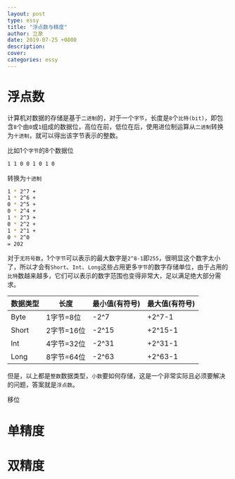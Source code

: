 ```yaml
---
layout: post
type: essy
title: "浮点数与精度"
author: 立泉
date: 2019-07-25 +0800
description: 
cover: 
categories: essy
---
```


# 浮点数

计算机对数据的存储是基于`二进制`的，对于一个`字节`，长度是`8`个`比特(bit)`，即包含`8`个由`0`或`1`组成的数据位，高位在前，低位在后，使用进位制运算从`二进制`转换为`十进制`，就可以得出该字节表示的整数。

比如1个`字节`的8个数据位

```sh
1 1 0 0 1 0 1 0
```

转换为`十进制`

```sh
1 * 2^7 + 
1 * 2^6 + 
0 * 2^5 + 
0 * 2^4 + 
1 * 2^3 + 
0 * 2^2 + 
1 * 2^1 + 
0 * 2^0
= 202
```

对于`无符号数`，1个`字节`可以表示的最大数字是`2^8-1`即`255`，很明显这个数字太小了，所以才会有`Short`、`Int`、`Long`这些占用更多`字节`的数字存储单位，由于占用的`比特`数越来越多，它们可以表示的数字范围也变得非常大，足以满足绝大部分需求。

| 数据类型 | 长度       | 最小值(有符号) | 最大值(有符号) |
| -------- | ---------- | -------------- | -------------- |
| Byte     | 1字节=8位  | -2^7           | +2^7-1         |
| Short    | 2字节=16位 | -2^15          | +2^15-1        |
| Int      | 4字节=32位 | -2^31          | +2^31-1        |
| Long     | 8字节=64位 | -2^63          | +2^63-1        |

但是，以上都是`整数`数据类型，`小数`要如何存储，这是一个非常实际且必须要解决的问题，答案就是`浮点数`。

移位

# 单精度

# 双精度
